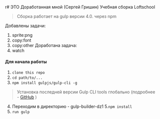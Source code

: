 r# ЭТО Доработанная мной (Сергей Гришин) Учебная сборка Loftschool

> Сборка работает на gulp версии 4.0. через npm

Добавлены задачи:
1. sprite:png
2. copy:font
3. copy:other
Доработана задача:
4. watch

#### Для начала работы

1. ```clone this repo```
2. ```cd path/to/...```
3. ```npm install gulpjs/gulp-cli -g```  
> Установка последней версии Gulp CLI tools глобально (подробнее - [GitHub](https://github.com/gulpjs/gulp/blob/4.0/docs/getting-started.md) )

4. Переходим в директорию - gulp-builder-dz1
5.```npm install```
6. ```run gulp```

